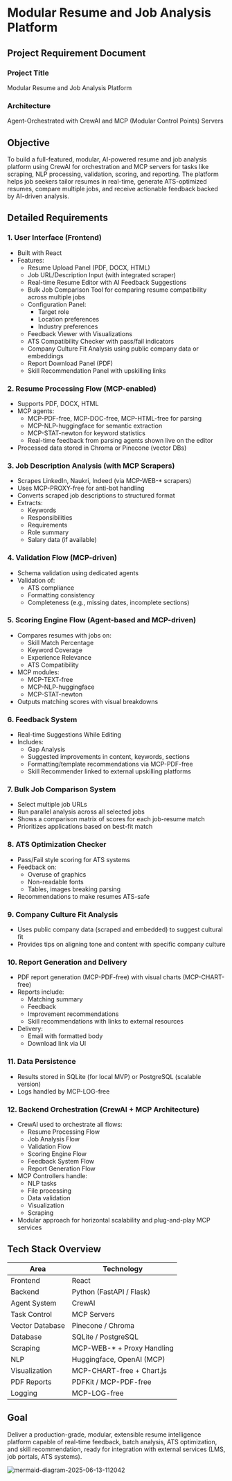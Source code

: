 # Modular Resume and Job Analysis Platform

## Project Requirement Document

### Project Title
Modular Resume and Job Analysis Platform

### Architecture
Agent-Orchestrated with CrewAI and MCP (Modular Control Points) Servers

## Objective
To build a full-featured, modular, AI-powered resume and job analysis platform using CrewAI for orchestration and MCP servers for tasks like scraping, NLP processing, validation, scoring, and reporting. The platform helps job seekers tailor resumes in real-time, generate ATS-optimized resumes, compare multiple jobs, and receive actionable feedback backed by AI-driven analysis.

## Detailed Requirements

### 1. User Interface (Frontend)
- Built with React
- Features:
  - Resume Upload Panel (PDF, DOCX, HTML)
  - Job URL/Description Input (with integrated scraper)
  - Real-time Resume Editor with AI Feedback Suggestions
  - Bulk Job Comparison Tool for comparing resume compatibility across multiple jobs
  - Configuration Panel:
    - Target role
    - Location preferences
    - Industry preferences
  - Feedback Viewer with Visualizations
  - ATS Compatibility Checker with pass/fail indicators
  - Company Culture Fit Analysis using public company data or embeddings
  - Report Download Panel (PDF)
  - Skill Recommendation Panel with upskilling links

### 2. Resume Processing Flow (MCP-enabled)
- Supports PDF, DOCX, HTML
- MCP agents:
  - MCP-PDF-free, MCP-DOC-free, MCP-HTML-free for parsing
  - MCP-NLP-huggingface for semantic extraction
  - MCP-STAT-newton for keyword statistics
  - Real-time feedback from parsing agents shown live on the editor
- Processed data stored in Chroma or Pinecone (vector DBs)

### 3. Job Description Analysis (with MCP Scrapers)
- Scrapes LinkedIn, Naukri, Indeed (via MCP-WEB-* scrapers)
- Uses MCP-PROXY-free for anti-bot handling
- Converts scraped job descriptions to structured format
- Extracts:
  - Keywords
  - Responsibilities
  - Requirements
  - Role summary
  - Salary data (if available)

### 4. Validation Flow (MCP-driven)
- Schema validation using dedicated agents
- Validation of:
  - ATS compliance
  - Formatting consistency
  - Completeness (e.g., missing dates, incomplete sections)

### 5. Scoring Engine Flow (Agent-based and MCP-driven)
- Compares resumes with jobs on:
  - Skill Match Percentage
  - Keyword Coverage
  - Experience Relevance
  - ATS Compatibility
- MCP modules:
  - MCP-TEXT-free
  - MCP-NLP-huggingface
  - MCP-STAT-newton
- Outputs matching scores with visual breakdowns

### 6. Feedback System
- Real-time Suggestions While Editing
- Includes:
  - Gap Analysis
  - Suggested improvements in content, keywords, sections
  - Formatting/template recommendations via MCP-PDF-free
  - Skill Recommender linked to external upskilling platforms

### 7. Bulk Job Comparison System
- Select multiple job URLs
- Run parallel analysis across all selected jobs
- Shows a comparison matrix of scores for each job-resume match
- Prioritizes applications based on best-fit match

### 8. ATS Optimization Checker
- Pass/Fail style scoring for ATS systems
- Feedback on:
  - Overuse of graphics
  - Non-readable fonts
  - Tables, images breaking parsing
- Recommendations to make resumes ATS-safe

### 9. Company Culture Fit Analysis
- Uses public company data (scraped and embedded) to suggest cultural fit
- Provides tips on aligning tone and content with specific company culture

### 10. Report Generation and Delivery
- PDF report generation (MCP-PDF-free) with visual charts (MCP-CHART-free)
- Reports include:
  - Matching summary
  - Feedback
  - Improvement recommendations
  - Skill recommendations with links to external resources
- Delivery:
  - Email with formatted body
  - Download link via UI

### 11. Data Persistence
- Results stored in SQLite (for local MVP) or PostgreSQL (scalable version)
- Logs handled by MCP-LOG-free

### 12. Backend Orchestration (CrewAI + MCP Architecture)
- CrewAI used to orchestrate all flows:
  - Resume Processing Flow
  - Job Analysis Flow
  - Validation Flow
  - Scoring Engine Flow
  - Feedback System Flow
  - Report Generation Flow
- MCP Controllers handle:
  - NLP tasks
  - File processing
  - Data validation
  - Visualization
  - Scraping
- Modular approach for horizontal scalability and plug-and-play MCP services

## Tech Stack Overview

| Area             | Technology                   |
| ---------------- | ---------------------------- |
| Frontend         | React                        |
| Backend          | Python (FastAPI / Flask)     |
| Agent System     | CrewAI                       |
| Task Control     | MCP Servers                  |
| Vector Database  | Pinecone / Chroma            |
| Database         | SQLite / PostgreSQL          |
| Scraping         | MCP-WEB-* + Proxy Handling   |
| NLP              | Huggingface, OpenAI (MCP)    |
| Visualization    | MCP-CHART-free + Chart.js    |
| PDF Reports      | PDFKit / MCP-PDF-free        |
| Logging          | MCP-LOG-free                 |

## Goal
Deliver a production-grade, modular, extensible resume intelligence platform capable of real-time feedback, batch analysis, ATS optimization, and skill recommendation, ready for integration with external services (LMS, job portals, ATS systems).


![mermaid-diagram-2025-06-13-112042](https://github.com/user-attachments/assets/61115e2f-3544-4d82-9dea-9c7be2aeb02b)

